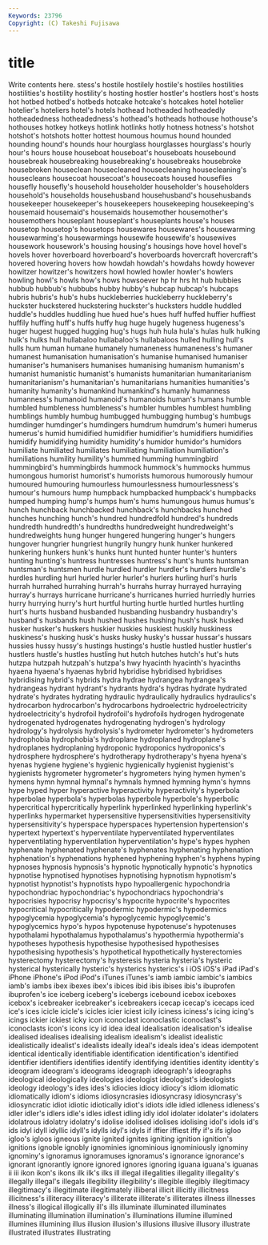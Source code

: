 ```yaml
---
Keywords: 23796 
Copyright: (C) Takeshi Fujisawa
---
```


# title

Write contents here.
stess's hostile
hostilely hostile's hostiles hostilities hostilities's hostility hostility's hosting hostler hostler's
hostlers host's hosts hot hotbed hotbed's hotbeds hotcake hotcake's hotcakes
hotel hotelier hotelier's hoteliers hotel's hotels hothead hotheaded hotheadedly hotheadedness
hotheadedness's hothead's hotheads hothouse hothouse's hothouses hotkey hotkeys hotlink hotlinks
hotly hotness hotness's hotshot hotshot's hotshots hotter hottest houmous houmus
hound hounded hounding hound's hounds hour hourglass hourglasses hourglass's hourly
hour's hours house houseboat houseboat's houseboats housebound housebreak housebreaking housebreaking's
housebreaks housebroke housebroken houseclean housecleaned housecleaning housecleaning's housecleans housecoat housecoat's
housecoats housed houseflies housefly housefly's household householder householder's householders household's
households househusband househusband's househusbands housekeeper housekeeper's housekeepers housekeeping housekeeping's housemaid
housemaid's housemaids housemother housemother's housemothers houseplant houseplant's houseplants house's houses
housetop housetop's housetops housewares housewares's housewarming housewarming's housewarmings housewife housewife's
housewives housework housework's housing housing's housings hove hovel hovel's hovels
hover hoverboard hoverboard's hoverboards hovercraft hovercraft's hovered hovering hovers how
howdah howdah's howdahs howdy however howitzer howitzer's howitzers howl howled
howler howler's howlers howling howl's howls how's hows howsoever hp
hr hrs ht hub hubbies hubbub hubbub's hubbubs hubby hubby's
hubcap hubcap's hubcaps hubris hubris's hub's hubs huckleberries huckleberry huckleberry's
huckster huckstered huckstering huckster's hucksters huddle huddled huddle's huddles huddling
hue hued hue's hues huff huffed huffier huffiest huffily huffing
huff's huffs huffy hug huge hugely hugeness hugeness's huger hugest
hugged hugging hug's hugs huh hula hula's hulas hulk hulking
hulk's hulks hull hullabaloo hullabaloo's hullabaloos hulled hulling hull's hulls
hum human humane humanely humaneness humaneness's humaner humanest humanisation humanisation's
humanise humanised humaniser humaniser's humanisers humanises humanising humanism humanism's humanist
humanistic humanist's humanists humanitarian humanitarianism humanitarianism's humanitarian's humanitarians humanities humanities's
humanity humanity's humankind humankind's humanly humanness humanness's humanoid humanoid's humanoids
human's humans humble humbled humbleness humbleness's humbler humbles humblest humbling
humblings humbly humbug humbugged humbugging humbug's humbugs humdinger humdinger's humdingers
humdrum humdrum's humeri humerus humerus's humid humidified humidifier humidifier's humidifiers
humidifies humidify humidifying humidity humidity's humidor humidor's humidors humiliate humiliated
humiliates humiliating humiliation humiliation's humiliations humility humility's hummed humming hummingbird
hummingbird's hummingbirds hummock hummock's hummocks hummus humongous humorist humorist's humorists
humorous humorously humour humoured humouring humourless humourlessness humourlessness's humour's humours
hump humpback humpbacked humpback's humpbacks humped humping hump's humps hum's
hums humungous humus humus's hunch hunchback hunchbacked hunchback's hunchbacks hunched
hunches hunching hunch's hundred hundredfold hundred's hundreds hundredth hundredth's hundredths
hundredweight hundredweight's hundredweights hung hunger hungered hungering hunger's hungers hungover
hungrier hungriest hungrily hungry hunk hunker hunkered hunkering hunkers hunk's
hunks hunt hunted hunter hunter's hunters hunting hunting's huntress huntresses
huntress's hunt's hunts huntsman huntsman's huntsmen hurdle hurdled hurdler hurdler's
hurdlers hurdle's hurdles hurdling hurl hurled hurler hurler's hurlers hurling
hurl's hurls hurrah hurrahed hurrahing hurrah's hurrahs hurray hurrayed hurraying
hurray's hurrays hurricane hurricane's hurricanes hurried hurriedly hurries hurry hurrying
hurry's hurt hurtful hurting hurtle hurtled hurtles hurtling hurt's hurts
husband husbanded husbanding husbandry husbandry's husband's husbands hush hushed hushes
hushing hush's husk husked husker husker's huskers huskier huskies huskiest
huskily huskiness huskiness's husking husk's husks husky husky's hussar hussar's
hussars hussies hussy hussy's hustings hustings's hustle hustled hustler hustler's
hustlers hustle's hustles hustling hut hutch hutches hutch's hut's huts
hutzpa hutzpah hutzpah's hutzpa's hwy hyacinth hyacinth's hyacinths hyaena hyaena's
hyaenas hybrid hybridise hybridised hybridises hybridising hybrid's hybrids hydra hydrae
hydrangea hydrangea's hydrangeas hydrant hydrant's hydrants hydra's hydras hydrate hydrated
hydrate's hydrates hydrating hydraulic hydraulically hydraulics hydraulics's hydrocarbon hydrocarbon's hydrocarbons
hydroelectric hydroelectricity hydroelectricity's hydrofoil hydrofoil's hydrofoils hydrogen hydrogenate hydrogenated hydrogenates
hydrogenating hydrogen's hydrology hydrology's hydrolysis hydrolysis's hydrometer hydrometer's hydrometers hydrophobia
hydrophobia's hydroplane hydroplaned hydroplane's hydroplanes hydroplaning hydroponic hydroponics hydroponics's hydrosphere
hydrosphere's hydrotherapy hydrotherapy's hyena hyena's hyenas hygiene hygiene's hygienic hygienically
hygienist hygienist's hygienists hygrometer hygrometer's hygrometers hying hymen hymen's hymens
hymn hymnal hymnal's hymnals hymned hymning hymn's hymns hype hyped
hyper hyperactive hyperactivity hyperactivity's hyperbola hyperbolae hyperbola's hyperbolas hyperbole hyperbole's
hyperbolic hypercritical hypercritically hyperlink hyperlinked hyperlinking hyperlink's hyperlinks hypermarket hypersensitive
hypersensitivities hypersensitivity hypersensitivity's hyperspace hyperspaces hypertension hypertension's hypertext hypertext's hyperventilate
hyperventilated hyperventilates hyperventilating hyperventilation hyperventilation's hype's hypes hyphen hyphenate hyphenated
hyphenate's hyphenates hyphenating hyphenation hyphenation's hyphenations hyphened hyphening hyphen's hyphens
hyping hypnoses hypnosis hypnosis's hypnotic hypnotically hypnotic's hypnotics hypnotise hypnotised
hypnotises hypnotising hypnotism hypnotism's hypnotist hypnotist's hypnotists hypo hypoallergenic hypochondria
hypochondriac hypochondriac's hypochondriacs hypochondria's hypocrisies hypocrisy hypocrisy's hypocrite hypocrite's hypocrites
hypocritical hypocritically hypodermic hypodermic's hypodermics hypoglycemia hypoglycemia's hypoglycemic hypoglycemic's hypoglycemics
hypo's hypos hypotenuse hypotenuse's hypotenuses hypothalami hypothalamus hypothalamus's hypothermia hypothermia's
hypotheses hypothesis hypothesise hypothesised hypothesises hypothesising hypothesis's hypothetical hypothetically hysterectomies
hysterectomy hysterectomy's hysteresis hysteria hysteria's hysteric hysterical hysterically hysteric's hysterics
hysterics's i iOS iOS's iPad iPad's iPhone iPhone's iPod iPod's
iTunes iTunes's iamb iambic iambic's iambics iamb's iambs ibex ibexes
ibex's ibices ibid ibis ibises ibis's ibuprofen ibuprofen's ice iceberg
iceberg's icebergs icebound icebox iceboxes icebox's icebreaker icebreaker's icebreakers icecap
icecap's icecaps iced ice's ices icicle icicle's icicles icier iciest
icily iciness iciness's icing icing's icings ickier ickiest icky icon
iconoclast iconoclastic iconoclast's iconoclasts icon's icons icy id idea ideal
idealisation idealisation's idealise idealised idealises idealising idealism idealism's idealist idealistic
idealistically idealist's idealists ideally ideal's ideals idea's ideas idempotent identical
identically identifiable identification identification's identified identifier identifiers identifies identify identifying
identities identity identity's ideogram ideogram's ideograms ideograph ideograph's ideographs ideological
ideologically ideologies ideologist ideologist's ideologists ideology ideology's ides ides's idiocies
idiocy idiocy's idiom idiomatic idiomatically idiom's idioms idiosyncrasies idiosyncrasy idiosyncrasy's
idiosyncratic idiot idiotic idiotically idiot's idiots idle idled idleness idleness's
idler idler's idlers idle's idles idlest idling idly idol idolater
idolater's idolaters idolatrous idolatry idolatry's idolise idolised idolises idolising idol's
idols id's ids idyl idyll idyllic idyll's idylls idyl's idyls
if iffier iffiest iffy if's ifs igloo igloo's igloos igneous
ignite ignited ignites igniting ignition ignition's ignitions ignoble ignobly ignominies
ignominious ignominiously ignominy ignominy's ignoramus ignoramuses ignoramus's ignorance ignorance's ignorant
ignorantly ignore ignored ignores ignoring iguana iguana's iguanas ii iii
ikon ikon's ikons ilk ilk's ilks ill illegal illegalities illegality
illegality's illegally illegal's illegals illegibility illegibility's illegible illegibly illegitimacy illegitimacy's
illegitimate illegitimately illiberal illicit illicitly illicitness illicitness's illiteracy illiteracy's illiterate
illiterate's illiterates illness illnesses illness's illogical illogically ill's ills illuminate
illuminated illuminates illuminating illumination illumination's illuminations illumine illumined illumines illumining
illus illusion illusion's illusions illusive illusory illustrate illustrated illustrates illustrating
